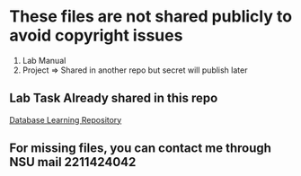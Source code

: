 # These files are not shared publicly to avoid copyright issues

01. Lab Manual
02. Project => Shared in another repo but secret will publish later

## Lab Task Already shared in this repo

[Database Learning Repository](https://github.com/LTJ508/Database_Learning)

## For missing files, you can contact me through NSU mail 2211424042
